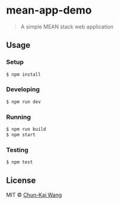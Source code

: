 # mean-app-demo

> A simple MEAN stack web application

## Usage

### Setup

```sh
$ npm install
```

### Developing

```sh
$ npm run dev
```

### Running

```sh
$ npm run build
$ npm start
```

### Testing

```sh
$ npm test
```

## License

MIT © [Chun-Kai Wang](https://github.com/chunkai1312)
